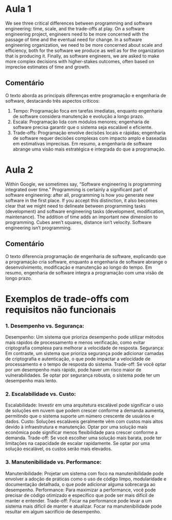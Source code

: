 # Aula 1

We see three critical differences between programming and software engineering: time, scale, and the trade-offs at play. On a software engineering project, engineers need to be more concerned with the passage of time and the eventual need for change. In a software engineering organization, we need to be more concerned about scale and efficiency, both for the software we produce as well as for the organization that is producing it. Finally, as software engineers, we are asked to make more complex decisions with higher-stakes outcomes, often based on imprecise estimates of time and growth.

## Comentário
O texto aborda as principais diferenças entre programação e engenharia de software, destacando três aspectos críticos:
1. Tempo: Programação foca em tarefas imediatas, enquanto engenharia de software considera manutenção e evolução a longo prazo.
2. Escala: Programação lida com módulos menores; engenharia de software precisa garantir que o sistema seja escalável e eficiente.
3. Trade-offs: Programação envolve decisões locais e rápidas; engenharia de software requer decisões complexas com impacto amplo e baseadas em estimativas imprecisas.
Em resumo, a engenharia de software abrange uma visão mais estratégica e integrada do que a programação.

# Aula 2

Within Google, we sometimes say, “Software engineering is programming integrated over time.” Programming is certainly a significant part of software engineering: after all, programming is how you generate new software in the first place. If you accept this distinction, it also becomes clear that we might need to delineate between programming tasks (development) and software engineering tasks (development, modification, maintenance). The addition of time adds an important new dimension to programming. Cubes aren’t squares, distance isn’t velocity. Software engineering isn’t programming.

## Comentário 

O texto diferencia programação de engenharia de software, explicando que a programação cria software, enquanto a engenharia de software abrange o desenvolvimento, modificação e manutenção ao longo do tempo. Em resumo, engenharia de software integra a programação com uma visão de longo prazo.

# Exemplos de trade-offs com requisitos não funcionais

### 1. Desempenho vs. Segurança:
Desempenho: Um sistema que prioriza desempenho pode utilizar métodos mais rápidos de processamento e menos verificação, como evitar criptografia complexa para melhorar a velocidade de resposta.
Segurança: Em contraste, um sistema que prioriza segurança pode adicionar camadas de criptografia e autenticação, o que pode impactar a velocidade de processamento e o tempo de resposta do sistema.
Trade-off: Se você optar por um desempenho mais rápido, pode haver um risco maior de vulnerabilidades. Se optar por segurança robusta, o sistema pode ter um desempenho mais lento.

### 2. Escalabilidade vs. Custo:
Escalabilidade: Investir em uma arquitetura escalável pode significar o uso de soluções em nuvem que podem crescer conforme a demanda aumenta, permitindo que o sistema suporte um número crescente de usuários e dados.
Custo: Soluções escaláveis geralmente vêm com custos mais altos devido à infraestrutura e manutenção. Optar por uma solução mais econômica pode significar menos flexibilidade para crescer conforme a demanda.
Trade-off: Se você escolher uma solução mais barata, pode ter limitações na capacidade de escalar rapidamente. Se optar por uma solução escalável, os custos serão mais elevados.

### 3. Manutenibilidade vs. Performance:
Manutenibilidade: Projetar um sistema com foco na manutenibilidade pode envolver a adoção de práticas como o uso de código limpo, modularidade e documentação detalhada, o que pode adicionar alguma sobrecarga ao desempenho.
Performance: Para maximizar a performance, você pode precisar de código otimizado e específico que pode ser mais difícil de manter e entender.
Trade-off: Focar na performance pode levar a um sistema mais difícil de manter e atualizar. Focar na manutenibilidade pode resultar em algum sacrifício de desempenho.
